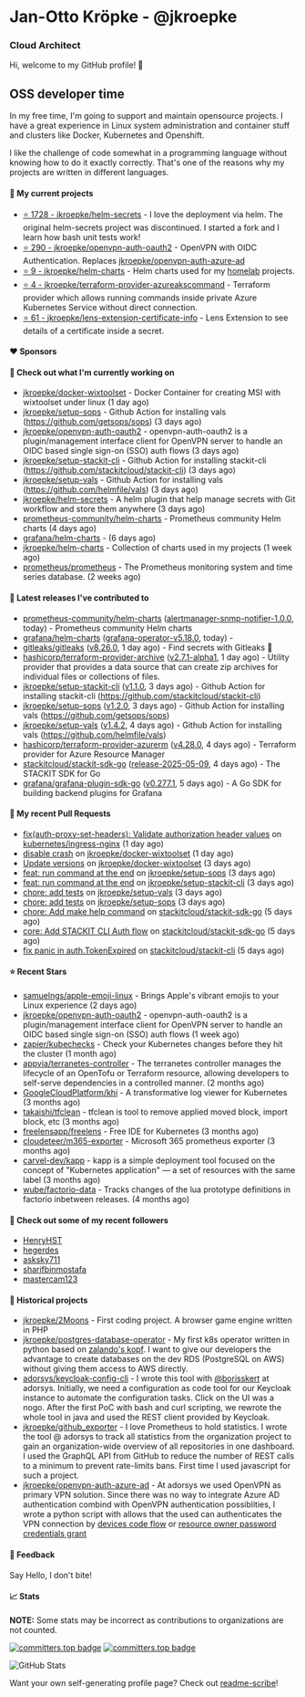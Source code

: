 # Jan-Otto Kröpke - @jkroepke
### Cloud Architect 

Hi, welcome to my GitHub profile! 👋

## OSS developer time
In my free time, I'm going to support and maintain opensource projects. I have a great experience in Linux system administration and container stuff and clusters like Docker, Kubernetes and Openshift.

I like the challenge of code somewhat in a programming language without knowing how to do it exactly correctly. That's one of the reasons why my projects are written in different languages.

#### 🌱 My current projects
- [⭐️ 1728 - jkroepke/helm-secrets](https://github.com/jkroepke/helm-secrets) - I love the deployment via helm. The original helm-secrets project was discontinued. I started a fork and I learn how bash unit tests work!
- [⭐️ 290 - jkroepke/openvpn-auth-oauth2](https://github.com/jkroepke/openvpn-auth-oauth2) - OpenVPN with OIDC Authentication. Replaces  [jkroepke/openvpn-auth-azure-ad](https://github.com/jkroepke/openvpn-auth-azure-ad) 
- [⭐️ 9 - jkroepke/helm-charts](https://github.com/jkroepke/helm-charts) - Helm charts used for my [homelab](https://github.com/jkroepke/homelab) projects.
- [⭐️ 4 - jkroepke/terraform-provider-azureakscommand](https://github.com/jkroepke/terraform-provider-azureakscommand) - Terraform provider which allows running commands inside private Azure Kubernetes Service without direct connection.
- [⭐️ 61 - jkroepke/lens-extension-certificate-info](https://github.com/jkroepke/lens-extension-certificate-info) - Lens Extension to see details of a certificate inside a secret.

#### ❤️ Sponsors


#### 👷 Check out what I'm currently working on

- [jkroepke/docker-wixtoolset](https://github.com/jkroepke/docker-wixtoolset) - Docker Container for creating MSI with wixtoolset under linux (1 day ago)
- [jkroepke/setup-sops](https://github.com/jkroepke/setup-sops) - Github Action for installing vals (https://github.com/getsops/sops) (3 days ago)
- [jkroepke/openvpn-auth-oauth2](https://github.com/jkroepke/openvpn-auth-oauth2) - openvpn-auth-oauth2 is a plugin/management interface client for OpenVPN server to handle an OIDC based single sign-on (SSO) auth flows (3 days ago)
- [jkroepke/setup-stackit-cli](https://github.com/jkroepke/setup-stackit-cli) - Github Action for installing stackit-cli (https://github.com/stackitcloud/stackit-cli) (3 days ago)
- [jkroepke/setup-vals](https://github.com/jkroepke/setup-vals) - Github Action for installing vals (https://github.com/helmfile/vals) (3 days ago)
- [jkroepke/helm-secrets](https://github.com/jkroepke/helm-secrets) - A helm plugin that help manage secrets with Git workflow and store them anywhere (3 days ago)
- [prometheus-community/helm-charts](https://github.com/prometheus-community/helm-charts) - Prometheus community Helm charts (4 days ago)
- [grafana/helm-charts](https://github.com/grafana/helm-charts) -  (6 days ago)
- [jkroepke/helm-charts](https://github.com/jkroepke/helm-charts) - Collection of charts used in my projects (1 week ago)
- [prometheus/prometheus](https://github.com/prometheus/prometheus) - The Prometheus monitoring system and time series database. (2 weeks ago)

#### 🔭 Latest releases I've contributed to

- [prometheus-community/helm-charts](https://github.com/prometheus-community/helm-charts) ([alertmanager-snmp-notifier-1.0.0](https://github.com/prometheus-community/helm-charts/releases/tag/alertmanager-snmp-notifier-1.0.0), today) - Prometheus community Helm charts
- [grafana/helm-charts](https://github.com/grafana/helm-charts) ([grafana-operator-v5.18.0](https://github.com/grafana/helm-charts/releases/tag/grafana-operator-v5.18.0), today) - 
- [gitleaks/gitleaks](https://github.com/gitleaks/gitleaks) ([v8.26.0](https://github.com/gitleaks/gitleaks/releases/tag/v8.26.0), 1 day ago) - Find secrets with Gitleaks 🔑
- [hashicorp/terraform-provider-archive](https://github.com/hashicorp/terraform-provider-archive) ([v2.7.1-alpha1](https://github.com/hashicorp/terraform-provider-archive/releases/tag/v2.7.1-alpha1), 1 day ago) - Utility provider that provides a data source that can create zip archives for individual files or collections of files.
- [jkroepke/setup-stackit-cli](https://github.com/jkroepke/setup-stackit-cli) ([v1.1.0](https://github.com/jkroepke/setup-stackit-cli/releases/tag/v1.1.0), 3 days ago) - Github Action for installing stackit-cli (https://github.com/stackitcloud/stackit-cli)
- [jkroepke/setup-sops](https://github.com/jkroepke/setup-sops) ([v1.2.0](https://github.com/jkroepke/setup-sops/releases/tag/v1.2.0), 3 days ago) - Github Action for installing vals (https://github.com/getsops/sops)
- [jkroepke/setup-vals](https://github.com/jkroepke/setup-vals) ([v1.4.2](https://github.com/jkroepke/setup-vals/releases/tag/v1.4.2), 4 days ago) - Github Action for installing vals (https://github.com/helmfile/vals)
- [hashicorp/terraform-provider-azurerm](https://github.com/hashicorp/terraform-provider-azurerm) ([v4.28.0](https://github.com/hashicorp/terraform-provider-azurerm/releases/tag/v4.28.0), 4 days ago) - Terraform provider for Azure Resource Manager
- [stackitcloud/stackit-sdk-go](https://github.com/stackitcloud/stackit-sdk-go) ([release-2025-05-09](https://github.com/stackitcloud/stackit-sdk-go/releases/tag/release-2025-05-09), 4 days ago) - The STACKIT SDK for Go
- [grafana/grafana-plugin-sdk-go](https://github.com/grafana/grafana-plugin-sdk-go) ([v0.277.1](https://github.com/grafana/grafana-plugin-sdk-go/releases/tag/v0.277.1), 5 days ago) - A Go SDK for building backend plugins for Grafana

#### 🔨 My recent Pull Requests

- [fix(auth-proxy-set-headers): Validate authorization header values](https://github.com/kubernetes/ingress-nginx/pull/13371) on [kubernetes/ingress-nginx](https://github.com/kubernetes/ingress-nginx) (1 day ago)
- [disable crash](https://github.com/jkroepke/docker-wixtoolset/pull/8) on [jkroepke/docker-wixtoolset](https://github.com/jkroepke/docker-wixtoolset) (1 day ago)
- [Update versions](https://github.com/jkroepke/docker-wixtoolset/pull/7) on [jkroepke/docker-wixtoolset](https://github.com/jkroepke/docker-wixtoolset) (3 days ago)
- [feat: run command at the end](https://github.com/jkroepke/setup-sops/pull/24) on [jkroepke/setup-sops](https://github.com/jkroepke/setup-sops) (3 days ago)
- [feat: run command at the end](https://github.com/jkroepke/setup-stackit-cli/pull/16) on [jkroepke/setup-stackit-cli](https://github.com/jkroepke/setup-stackit-cli) (3 days ago)
- [chore: add tests](https://github.com/jkroepke/setup-vals/pull/123) on [jkroepke/setup-vals](https://github.com/jkroepke/setup-vals) (3 days ago)
- [chore: add tests](https://github.com/jkroepke/setup-sops/pull/23) on [jkroepke/setup-sops](https://github.com/jkroepke/setup-sops) (3 days ago)
- [chore: Add make help command](https://github.com/stackitcloud/stackit-sdk-go/pull/2180) on [stackitcloud/stackit-sdk-go](https://github.com/stackitcloud/stackit-sdk-go) (5 days ago)
- [core: Add STACKIT CLI Auth flow](https://github.com/stackitcloud/stackit-sdk-go/pull/2179) on [stackitcloud/stackit-sdk-go](https://github.com/stackitcloud/stackit-sdk-go) (5 days ago)
- [fix panic in auth.TokenExpired](https://github.com/stackitcloud/stackit-cli/pull/736) on [stackitcloud/stackit-cli](https://github.com/stackitcloud/stackit-cli) (5 days ago)

#### ⭐ Recent Stars

- [samuelngs/apple-emoji-linux](https://github.com/samuelngs/apple-emoji-linux) - Brings Apple's vibrant emojis to your Linux experience (2 days ago)
- [jkroepke/openvpn-auth-oauth2](https://github.com/jkroepke/openvpn-auth-oauth2) - openvpn-auth-oauth2 is a plugin/management interface client for OpenVPN server to handle an OIDC based single sign-on (SSO) auth flows (1 week ago)
- [zapier/kubechecks](https://github.com/zapier/kubechecks) - Check your Kubernetes changes before they hit the cluster (1 month ago)
- [appvia/terranetes-controller](https://github.com/appvia/terranetes-controller) - The terranetes controller manages the lifecycle of an OpenTofu or Terraform resource, allowing developers to self-serve dependencies in a controlled manner. (2 months ago)
- [GoogleCloudPlatform/khi](https://github.com/GoogleCloudPlatform/khi) - A transformative log viewer for Kubernetes (3 months ago)
- [takaishi/tfclean](https://github.com/takaishi/tfclean) - tfclean is tool to remove applied moved block, import block, etc (3 months ago)
- [freelensapp/freelens](https://github.com/freelensapp/freelens) - Free IDE for Kubernetes (3 months ago)
- [cloudeteer/m365-exporter](https://github.com/cloudeteer/m365-exporter) - Microsoft 365 prometheus exporter (3 months ago)
- [carvel-dev/kapp](https://github.com/carvel-dev/kapp) - kapp is a simple deployment tool focused on the concept of "Kubernetes application" — a set of resources with the same label (3 months ago)
- [wube/factorio-data](https://github.com/wube/factorio-data) - Tracks changes of the lua prototype definitions in factorio inbetween releases. (4 months ago)

#### 👯 Check out some of my recent followers

- [HenryHST](https://github.com/HenryHST)
- [hegerdes](https://github.com/hegerdes)
- [asksky711](https://github.com/asksky711)
- [sharifbinmostafa](https://github.com/sharifbinmostafa)
- [mastercam123](https://github.com/mastercam123)

#### 📜 Historical projects
- [jkroepke/2Moons](https://github.com/jkroepke/2Moons) - First coding project. A browser game engine written in PHP
- [jkroepke/postgres-database-operator](https://github.com/jkroepke/postgres-database-operator) - My first k8s operator written in python based on [zalando's kopf](https://github.com/zalando-incubator/kopf). I want to give our developers the advantage to create databases on the dev RDS (PostgreSQL on AWS) without giving them access to AWS directly.
- [adorsys/keycloak-config-cli](https://github.com/adorsys/keycloak-config-cli) - I wrote this tool with [@borisskert](https://github.com/borisskert) at adorsys. Initially, we need a configuration as code tool for our Keycloak instance to automate the configuration tasks. Click on the UI was a nogo. After the first PoC with bash and curl scripting, we rewrote the whole tool in java and used the REST client provided by Keycloak.
- [jkroepke/github_exporter](https://github.com/jkroepke/github_exporter) - I love Prometheus to hold statistics. I wrote the tool @ adorsys to track all statistics from the organization project to gain an organization-wide overview of all repositories in one dashboard. I used the GraphQL API from GitHub to reduce the number of REST calls to a minimum to prevent rate-limits bans. First time I used javascript for such a project.
- [jkroepke/openvpn-auth-azure-ad](https://github.com/jkroepke/openvpn-auth-azure-ad) - At adorsys we used OpenVPN as primary VPN solution. Since there was no way to integrate Azure AD authentication combind with OpenVPN authentication possiblities, I wrote a python script with allows that the used can authenticates the VPN connection by [devices code flow](https://docs.microsoft.com/en-us/azure/active-directory/develop/v2-oauth2-device-code) or [resource owner password credentials grant](https://docs.microsoft.com/en-us/azure/active-directory/develop/v2-oauth-ropc)

#### 💬 Feedback

Say Hello, I don't bite!

#### 📈 Stats

**NOTE:** Some stats may be incorrect as contributions to organizations
are not counted.

[![committers.top badge](https://user-badge.committers.top/germany/jkroepke.svg)](https://user-badge.committers.top/germany/jkroepke)
[![committers.top badge](https://user-badge.committers.top/germany_public/jkroepke.svg)](https://user-badge.committers.top/germany_public/jkroepke)

![GitHub Stats](https://github-readme-stats.vercel.app/api?username=jkroepke&count_private=false&theme=tokyonight&show_icons=true)

Want your own self-generating profile page? Check out [readme-scribe](https://github.com/muesli/readme-scribe)!
